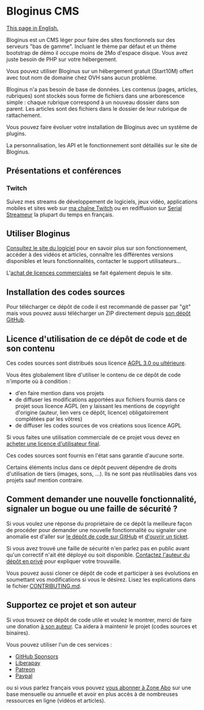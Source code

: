 # Bloginus CMS

[This page in English.](README.md)

Bloginus est un CMS léger pour faire des sites fonctionnels sur des serveurs "bas de gamme". Incluant le thème par défaut et un thème bootstrap de démo il occupe moins de 2Mo d'espace disque. Vous avez juste besoin de PHP sur votre hébergement.

Vous pouvez utiliser Bloginus sur un hébergement gratuit (Start10M) offert avec tout nom de domaine chez OVH sans aucun problème.

Bloginus n'a pas besoin de base de données. Les contenus (pages, articles, rubriques) sont stockés sous forme de fichiers dans une arborescence simple : chaque rubrique correspond à un nouveau dossier dans son parent. Les articles sont des fichiers dans le dossier de leur rubrique de rattachement.

Vous pouvez faire évoluer votre installation de Bloginus avec un système de plugins.

La personnalisation, les API et le fonctionnement sont détaillés sur le site de Bloginus.

## Présentations et conférences

### Twitch

Suivez mes streams de développement de logiciels, jeux vidéo, applications mobiles et sites web sur [ma chaîne Twitch](https://www.twitch.tv/patrickpremartin) ou en rediffusion sur [Serial Streameur](https://serialstreameur.fr) la plupart du temps en français.

## Utiliser Bloginus

[Consultez le site du logiciel](https://bloginus.olfsoftware.fr) pour en savoir plus sur son fonctionnement, accéder à des vidéos et articles, connaître les différentes versions disponibles et leurs fonctionnalités, contacter le support utilisateurs...

L'[achat de licences commerciales](https://bloginus-lescript.fr/c/_1_-acheter.html) se fait également depuis le site.

## Installation des codes sources

Pour télécharger ce dépôt de code il est recommandé de passer par "git" mais vous pouvez aussi télécharger un ZIP directement depuis [son dépôt GitHub](https://github.com/DeveloppeurPascal/Bloginus-CMS).

## Licence d'utilisation de ce dépôt de code et de son contenu

Ces codes sources sont distribués sous licence [AGPL 3.0 ou ultérieure](https://choosealicense.com/licenses/agpl-3.0/).

Vous êtes globalement libre d'utiliser le contenu de ce dépôt de code n'importe où à condition :
* d'en faire mention dans vos projets
* de diffuser les modifications apportées aux fichiers fournis dans ce projet sous licence AGPL (en y laissant les mentions de copyright d'origine (auteur, lien vers ce dépôt, licence) obligatoirement complétées par les vôtres)
* de diffuser les codes sources de vos créations sous licence AGPL

Si vous faites une utilisation commerciale de ce projet vous devez en [acheter une licence d'utilisateur final](https://bloginus-lescript.fr/c/_1_-acheter.html).

Ces codes sources sont fournis en l'état sans garantie d'aucune sorte.

Certains éléments inclus dans ce dépôt peuvent dépendre de droits d'utilisation de tiers (images, sons, ...). Ils ne sont pas réutilisables dans vos projets sauf mention contraire.

## Comment demander une nouvelle fonctionnalité, signaler un bogue ou une faille de sécurité ?

Si vous voulez une réponse du propriétaire de ce dépôt la meilleure façon de procéder pour demander une nouvelle fonctionnalité ou signaler une anomalie est d'aller sur [le dépôt de code sur GitHub](https://github.com/DeveloppeurPascal/Bloginus-CMS) et [d'ouvrir un ticket](https://github.com/DeveloppeurPascal/Bloginus-CMS/issues).

Si vous avez trouvé une faille de sécurité n'en parlez pas en public avant qu'un correctif n'ait été déployé ou soit disponible. [Contactez l'auteur du dépôt en privé](https://developpeur-pascal.fr/nous-contacter.php) pour expliquer votre trouvaille.

Vous pouvez aussi cloner ce dépôt de code et participer à ses évolutions en soumettant vos modifications si vous le désirez. Lisez les explications dans le fichier [CONTRIBUTING.md](CONTRIBUTING.md).

## Supportez ce projet et son auteur

Si vous trouvez ce dépôt de code utile et voulez le montrer, merci de faire une donation [à son auteur](https://github.com/DeveloppeurPascal). Ca aidera à maintenir le projet (codes sources et binaires).

Vous pouvez utiliser l'un de ces services :

* [GitHub Sponsors](https://github.com/sponsors/DeveloppeurPascal)
* [Liberapay](https://liberapay.com/PatrickPremartin)
* [Patreon](https://www.patreon.com/patrickpremartin)
* [Paypal](https://www.paypal.com/paypalme/patrickpremartin)

ou si vous parlez français vous pouvez [vous abonner à Zone Abo](https://zone-abo.fr/nos-abonnements.php) sur une base mensuelle ou annuelle et avoir en plus accès à de nombreuses ressources en ligne (vidéos et articles).
